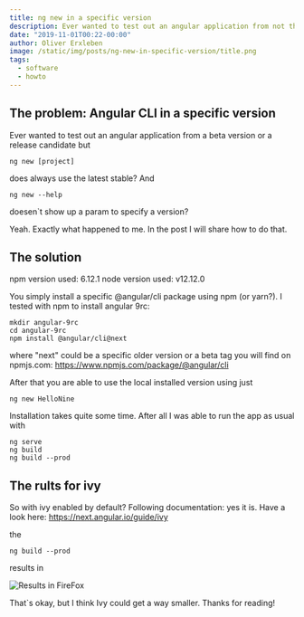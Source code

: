 ```yaml
---
title: ng new in a specific version
description: Ever wanted to test out an angular application from not the latest stable? Here is an approach of how to do exactly this!
date: "2019-11-01T00:22-00:00"
author: Oliver Erxleben
image: /static/img/posts/ng-new-in-specific-version/title.png
tags:
  - software
  - howto
---
```


## The problem: Angular CLI in a specific version

Ever wanted to test out an angular application from a beta version or a release candidate but

    ng new [project]

does always use the latest stable? And 

    ng new --help

doesen`t show up a param to specify a version?

Yeah. Exactly what happened to me. In the post I will share how to do that. 

## The solution

npm version used: 6.12.1
node version used: v12.12.0

You simply install a specific @angular/cli package using npm (or yarn?). I tested with npm to install angular 9rc:

    mkdir angular-9rc
    cd angular-9rc
    npm install @angular/cli@next

where "next" could be a specific older version or a beta tag you will find on npmjs.com: https://www.npmjs.com/package/@angular/cli

After that you are able to use the local installed version using just

    ng new HelloNine

Installation takes quite some time. After all I was able to run the app as usual with 

    ng serve
    ng build
    ng build --prod

## The rults for ivy

So with ivy enabled by default? Following documentation: yes it is. Have a look here: https://next.angular.io/guide/ivy

the 

    ng build --prod 

results in 

![Results in FireFox](/static/img/posts/ng-new-in-specific-version/result.png)

That`s okay, but I think Ivy could get a way smaller. Thanks for reading! 

